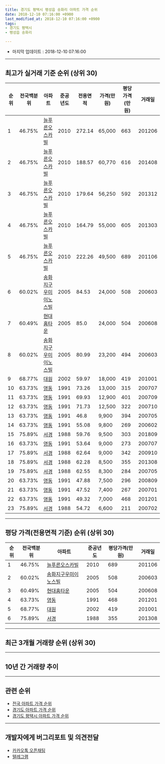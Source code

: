```yaml
---
title: 경기도 평택시 팽성읍 송화리 아파트 가격 순위
date: 2018-12-10 07:16:00 +0900
last_modified_at: 2018-12-10 07:16:00 +0900
tags:
- 경기도 평택시
- 팽성읍 송화리

---
```


* 마지막 업데이트 : 2018-12-10 07:16:00

---

## 최고가 실거래 기준 순위 (상위 30)


|순위|전국백분위|아파트|준공년도|전용면적|가격(만원)|평당가격(만원)|거래일|
|---|---|---|---|---|---|---|---|
|1|46.75%|[늘푸른오스카빌](https://search.naver.com/search.naver?query=%EA%B2%BD%EA%B8%B0%EB%8F%84+%ED%8F%89%ED%83%9D%EC%8B%9C+%ED%8C%BD%EC%84%B1%EC%9D%8D+%EC%86%A1%ED%99%94%EB%A6%AC+%EB%8A%98%ED%91%B8%EB%A5%B8%EC%98%A4%EC%8A%A4%EC%B9%B4%EB%B9%8C)|2010|272.14|65,000|663|201206|
|2|46.75%|[늘푸른오스카빌](https://search.naver.com/search.naver?query=%EA%B2%BD%EA%B8%B0%EB%8F%84+%ED%8F%89%ED%83%9D%EC%8B%9C+%ED%8C%BD%EC%84%B1%EC%9D%8D+%EC%86%A1%ED%99%94%EB%A6%AC+%EB%8A%98%ED%91%B8%EB%A5%B8%EC%98%A4%EC%8A%A4%EC%B9%B4%EB%B9%8C)|2010|188.57|60,770|616|201408|
|3|46.75%|[늘푸른오스카빌](https://search.naver.com/search.naver?query=%EA%B2%BD%EA%B8%B0%EB%8F%84+%ED%8F%89%ED%83%9D%EC%8B%9C+%ED%8C%BD%EC%84%B1%EC%9D%8D+%EC%86%A1%ED%99%94%EB%A6%AC+%EB%8A%98%ED%91%B8%EB%A5%B8%EC%98%A4%EC%8A%A4%EC%B9%B4%EB%B9%8C)|2010|179.64|56,250|592|201312|
|4|46.75%|[늘푸른오스카빌](https://search.naver.com/search.naver?query=%EA%B2%BD%EA%B8%B0%EB%8F%84+%ED%8F%89%ED%83%9D%EC%8B%9C+%ED%8C%BD%EC%84%B1%EC%9D%8D+%EC%86%A1%ED%99%94%EB%A6%AC+%EB%8A%98%ED%91%B8%EB%A5%B8%EC%98%A4%EC%8A%A4%EC%B9%B4%EB%B9%8C)|2010|164.79|55,000|605|201303|
|5|46.75%|[늘푸른오스카빌](https://search.naver.com/search.naver?query=%EA%B2%BD%EA%B8%B0%EB%8F%84+%ED%8F%89%ED%83%9D%EC%8B%9C+%ED%8C%BD%EC%84%B1%EC%9D%8D+%EC%86%A1%ED%99%94%EB%A6%AC+%EB%8A%98%ED%91%B8%EB%A5%B8%EC%98%A4%EC%8A%A4%EC%B9%B4%EB%B9%8C)|2010|222.26|49,500|689|201106|
|6|60.02%|[송화지구우미이노스빌](https://search.naver.com/search.naver?query=%EA%B2%BD%EA%B8%B0%EB%8F%84+%ED%8F%89%ED%83%9D%EC%8B%9C+%ED%8C%BD%EC%84%B1%EC%9D%8D+%EC%86%A1%ED%99%94%EB%A6%AC+%EC%86%A1%ED%99%94%EC%A7%80%EA%B5%AC%EC%9A%B0%EB%AF%B8%EC%9D%B4%EB%85%B8%EC%8A%A4%EB%B9%8C)|2005|84.53|24,000|508|200603|
|7|60.49%|[현대홈타운](https://search.naver.com/search.naver?query=%EA%B2%BD%EA%B8%B0%EB%8F%84+%ED%8F%89%ED%83%9D%EC%8B%9C+%ED%8C%BD%EC%84%B1%EC%9D%8D+%EC%86%A1%ED%99%94%EB%A6%AC+%ED%98%84%EB%8C%80%ED%99%88%ED%83%80%EC%9A%B4)|2005|85.0|24,000|504|200608|
|8|60.02%|[송화지구우미이노스빌](https://search.naver.com/search.naver?query=%EA%B2%BD%EA%B8%B0%EB%8F%84+%ED%8F%89%ED%83%9D%EC%8B%9C+%ED%8C%BD%EC%84%B1%EC%9D%8D+%EC%86%A1%ED%99%94%EB%A6%AC+%EC%86%A1%ED%99%94%EC%A7%80%EA%B5%AC%EC%9A%B0%EB%AF%B8%EC%9D%B4%EB%85%B8%EC%8A%A4%EB%B9%8C)|2005|80.99|23,200|494|200603|
|9|68.77%|[대원](https://search.naver.com/search.naver?query=%EA%B2%BD%EA%B8%B0%EB%8F%84+%ED%8F%89%ED%83%9D%EC%8B%9C+%ED%8C%BD%EC%84%B1%EC%9D%8D+%EC%86%A1%ED%99%94%EB%A6%AC+%EB%8C%80%EC%9B%90)|2002|59.97|18,000|419|201001|
|10|63.73%|[영동](https://search.naver.com/search.naver?query=%EA%B2%BD%EA%B8%B0%EB%8F%84+%ED%8F%89%ED%83%9D%EC%8B%9C+%ED%8C%BD%EC%84%B1%EC%9D%8D+%EC%86%A1%ED%99%94%EB%A6%AC+%EC%98%81%EB%8F%99)|1991|73.26|13,000|315|200707|
|11|63.73%|[영동](https://search.naver.com/search.naver?query=%EA%B2%BD%EA%B8%B0%EB%8F%84+%ED%8F%89%ED%83%9D%EC%8B%9C+%ED%8C%BD%EC%84%B1%EC%9D%8D+%EC%86%A1%ED%99%94%EB%A6%AC+%EC%98%81%EB%8F%99)|1991|69.93|12,900|401|200709|
|12|63.73%|[영동](https://search.naver.com/search.naver?query=%EA%B2%BD%EA%B8%B0%EB%8F%84+%ED%8F%89%ED%83%9D%EC%8B%9C+%ED%8C%BD%EC%84%B1%EC%9D%8D+%EC%86%A1%ED%99%94%EB%A6%AC+%EC%98%81%EB%8F%99)|1991|71.73|12,500|322|200710|
|13|63.73%|[영동](https://search.naver.com/search.naver?query=%EA%B2%BD%EA%B8%B0%EB%8F%84+%ED%8F%89%ED%83%9D%EC%8B%9C+%ED%8C%BD%EC%84%B1%EC%9D%8D+%EC%86%A1%ED%99%94%EB%A6%AC+%EC%98%81%EB%8F%99)|1991|46.8|9,900|394|200705|
|14|63.73%|[영동](https://search.naver.com/search.naver?query=%EA%B2%BD%EA%B8%B0%EB%8F%84+%ED%8F%89%ED%83%9D%EC%8B%9C+%ED%8C%BD%EC%84%B1%EC%9D%8D+%EC%86%A1%ED%99%94%EB%A6%AC+%EC%98%81%EB%8F%99)|1991|55.08|9,800|269|200602|
|15|75.89%|[서경](https://search.naver.com/search.naver?query=%EA%B2%BD%EA%B8%B0%EB%8F%84+%ED%8F%89%ED%83%9D%EC%8B%9C+%ED%8C%BD%EC%84%B1%EC%9D%8D+%EC%86%A1%ED%99%94%EB%A6%AC+%EC%84%9C%EA%B2%BD)|1988|59.76|9,500|303|201809|
|16|63.73%|[영동](https://search.naver.com/search.naver?query=%EA%B2%BD%EA%B8%B0%EB%8F%84+%ED%8F%89%ED%83%9D%EC%8B%9C+%ED%8C%BD%EC%84%B1%EC%9D%8D+%EC%86%A1%ED%99%94%EB%A6%AC+%EC%98%81%EB%8F%99)|1991|53.64|9,000|273|200707|
|17|75.89%|[서경](https://search.naver.com/search.naver?query=%EA%B2%BD%EA%B8%B0%EB%8F%84+%ED%8F%89%ED%83%9D%EC%8B%9C+%ED%8C%BD%EC%84%B1%EC%9D%8D+%EC%86%A1%ED%99%94%EB%A6%AC+%EC%84%9C%EA%B2%BD)|1988|62.64|9,000|342|200910|
|18|75.89%|[서경](https://search.naver.com/search.naver?query=%EA%B2%BD%EA%B8%B0%EB%8F%84+%ED%8F%89%ED%83%9D%EC%8B%9C+%ED%8C%BD%EC%84%B1%EC%9D%8D+%EC%86%A1%ED%99%94%EB%A6%AC+%EC%84%9C%EA%B2%BD)|1988|62.28|8,500|355|201308|
|19|75.89%|[서경](https://search.naver.com/search.naver?query=%EA%B2%BD%EA%B8%B0%EB%8F%84+%ED%8F%89%ED%83%9D%EC%8B%9C+%ED%8C%BD%EC%84%B1%EC%9D%8D+%EC%86%A1%ED%99%94%EB%A6%AC+%EC%84%9C%EA%B2%BD)|1988|62.55|8,300|284|200705|
|20|63.73%|[영동](https://search.naver.com/search.naver?query=%EA%B2%BD%EA%B8%B0%EB%8F%84+%ED%8F%89%ED%83%9D%EC%8B%9C+%ED%8C%BD%EC%84%B1%EC%9D%8D+%EC%86%A1%ED%99%94%EB%A6%AC+%EC%98%81%EB%8F%99)|1991|47.88|7,500|296|200809|
|21|63.73%|[영동](https://search.naver.com/search.naver?query=%EA%B2%BD%EA%B8%B0%EB%8F%84+%ED%8F%89%ED%83%9D%EC%8B%9C+%ED%8C%BD%EC%84%B1%EC%9D%8D+%EC%86%A1%ED%99%94%EB%A6%AC+%EC%98%81%EB%8F%99)|1991|47.52|7,400|267|200701|
|22|63.73%|[영동](https://search.naver.com/search.naver?query=%EA%B2%BD%EA%B8%B0%EB%8F%84+%ED%8F%89%ED%83%9D%EC%8B%9C+%ED%8C%BD%EC%84%B1%EC%9D%8D+%EC%86%A1%ED%99%94%EB%A6%AC+%EC%98%81%EB%8F%99)|1991|49.32|7,000|468|201201|
|23|75.89%|[서경](https://search.naver.com/search.naver?query=%EA%B2%BD%EA%B8%B0%EB%8F%84+%ED%8F%89%ED%83%9D%EC%8B%9C+%ED%8C%BD%EC%84%B1%EC%9D%8D+%EC%86%A1%ED%99%94%EB%A6%AC+%EC%84%9C%EA%B2%BD)|1988|54.72|6,600|211|200702|


---

## 평당 가격(전용면적 기준) 순위 (상위 30)


|순위|전국백분위|아파트|준공년도|평당가격(만원)|거래일|
|---|---|---|---|---|---|
|1|46.75%|[늘푸른오스카빌](https://search.naver.com/search.naver?query=%EA%B2%BD%EA%B8%B0%EB%8F%84+%ED%8F%89%ED%83%9D%EC%8B%9C+%ED%8C%BD%EC%84%B1%EC%9D%8D+%EC%86%A1%ED%99%94%EB%A6%AC+%EB%8A%98%ED%91%B8%EB%A5%B8%EC%98%A4%EC%8A%A4%EC%B9%B4%EB%B9%8C)|2010|689|201106|
|2|60.02%|[송화지구우미이노스빌](https://search.naver.com/search.naver?query=%EA%B2%BD%EA%B8%B0%EB%8F%84+%ED%8F%89%ED%83%9D%EC%8B%9C+%ED%8C%BD%EC%84%B1%EC%9D%8D+%EC%86%A1%ED%99%94%EB%A6%AC+%EC%86%A1%ED%99%94%EC%A7%80%EA%B5%AC%EC%9A%B0%EB%AF%B8%EC%9D%B4%EB%85%B8%EC%8A%A4%EB%B9%8C)|2005|508|200603|
|3|60.49%|[현대홈타운](https://search.naver.com/search.naver?query=%EA%B2%BD%EA%B8%B0%EB%8F%84+%ED%8F%89%ED%83%9D%EC%8B%9C+%ED%8C%BD%EC%84%B1%EC%9D%8D+%EC%86%A1%ED%99%94%EB%A6%AC+%ED%98%84%EB%8C%80%ED%99%88%ED%83%80%EC%9A%B4)|2005|504|200608|
|4|63.73%|[영동](https://search.naver.com/search.naver?query=%EA%B2%BD%EA%B8%B0%EB%8F%84+%ED%8F%89%ED%83%9D%EC%8B%9C+%ED%8C%BD%EC%84%B1%EC%9D%8D+%EC%86%A1%ED%99%94%EB%A6%AC+%EC%98%81%EB%8F%99)|1991|468|201201|
|5|68.77%|[대원](https://search.naver.com/search.naver?query=%EA%B2%BD%EA%B8%B0%EB%8F%84+%ED%8F%89%ED%83%9D%EC%8B%9C+%ED%8C%BD%EC%84%B1%EC%9D%8D+%EC%86%A1%ED%99%94%EB%A6%AC+%EB%8C%80%EC%9B%90)|2002|419|201001|
|6|75.89%|[서경](https://search.naver.com/search.naver?query=%EA%B2%BD%EA%B8%B0%EB%8F%84+%ED%8F%89%ED%83%9D%EC%8B%9C+%ED%8C%BD%EC%84%B1%EC%9D%8D+%EC%86%A1%ED%99%94%EB%A6%AC+%EC%84%9C%EA%B2%BD)|1988|355|201308|


---

## 최근 3개월 거래량 순위 (상위 30)


<div style="width:100%;">
    <canvas id="deal_count_ranking" height="250"></canvas>
</div>


<script>
new Chart(document.getElementById("deal_count_ranking"), {
    type: 'horizontalBar',
    data: {
        labels: ['송화지구우미이노스빌', '현대홈타운', '대원', '영동', '서경'],
        datasets: [{
            label: '실거래 수',
            data: [6, 5, 5, 1, 1],
            borderColor: "rgba(255, 0, 128, 1)",
            backgroundColor: "rgba(255, 0, 128, 0.5)",
            fill: false,
        }]
    },
    options: {
        responsive: true,
        title: {
            display: true,
            text: '최근 3개월 거래량 순위'
        },
        tooltips: {
            mode: 'index',
            intersect: false,
            callbacks: {
                title: function(tooltipItems, data) {
                    return "실거래 수:";
                },
                label: function(tooltipItem, data) {
                    return data.labels[tooltipItem.index] + ": " + tooltipItem.xLabel;
                }
            }
        },
        hover: {
            mode: 'nearest',
            intersect: true
        },
        scales: {
            xAxes: [{
                display: true,
                scaleLabel: {
                    display: true,
                    labelString: '실거래 수'
                },
                ticks: {
                    suggestedMin: 0,
                }
            }],
            yAxes: [{
                display: true,
                ticks: {
                    autoSkip: false,
                    callback: function(value, index, values) {
                        if (value.length > 15)
                            return value.substr(0, 13) + "...";
                        else
                            return value;
                    }
                },
                scaleLabel: {
                    display: false,
                }
            }]
        }
    }
});

</script>


---

## 10년 간 거래량 추이


<div style="width:100%;">
    <canvas id="deal_progress" height="250"></canvas>
</div>

<script>
new Chart(document.getElementById("deal_progress"), {
    type: 'line',
    data: {
        labels: ['200812','200901','200902','200903','200904','200905','200906','200907','200908','200909','200910','200911','200912','201001','201002','201003','201004','201005','201006','201007','201008','201009','201010','201011','201012','201101','201102','201103','201104','201105','201106','201107','201108','201109','201110','201111','201112','201201','201202','201203','201204','201205','201206','201207','201208','201209','201210','201211','201212','201301','201302','201303','201304','201305','201306','201307','201308','201309','201310','201311','201312','201401','201402','201403','201404','201405','201406','201407','201408','201409','201410','201411','201412','201501','201502','201503','201504','201505','201506','201507','201508','201509','201510','201511','201512','201601','201602','201603','201604','201605','201606','201607','201608','201609','201610','201611','201612','201701','201702','201703','201704','201705','201706','201707','201708','201709','201710','201711','201712','201801','201802','201803','201804','201805','201806','201807','201808','201809','201810','201811','201812'],
        datasets: [{
            label: '실거래 수',
            pointRadius: 1,
            data: [1, 3, 5, 9, 9, 6, 6, 3, 6, 13, 14, 9, 8, 27, 20, 23, 19, 22, 14, 8, 12, 10, 21, 13, 13, 14, 25, 36, 21, 28, 20, 11, 18, 28, 12, 21, 12, 5, 31, 12, 13, 16, 9, 6, 6, 14, 16, 16, 10, 15, 12, 13, 23, 16, 18, 12, 11, 8, 17, 10, 11, 15, 14, 16, 11, 11, 14, 13, 9, 19, 20, 8, 12, 17, 8, 15, 12, 23, 14, 15, 12, 15, 15, 11, 12, 6, 7, 4, 7, 7, 8, 12, 12, 9, 18, 6, 7, 6, 9, 12, 10, 8, 10, 10, 10, 13, 11, 14, 4, 9, 11, 10, 7, 11, 2, 5, 7, 12, 10, 8, 0],
            borderColor: "rgba(255, 201, 14, 1)",
            backgroundColor: "rgba(255, 201, 14, 0.5)",
            fill: true,
        }]
    },
    options: {
        responsive: true,
        title: {
            display: true,
            text: '10년간 거래량 추이'
        },
        tooltips: {
            mode: 'index',
            intersect: false,
        },
        hover: {
            mode: 'nearest',
            intersect: true
        },
        scales: {
            xAxes: [{
                display: true,
                scaleLabel: {
                    display: true,
                    labelString: '년/월'
                }
            }],
            yAxes: [{
                display: true,
                ticks: {
                    suggestedMin: 0,
                },
                scaleLabel: {
                    display: true,
                    labelString: '실거래 수'
                }
            }]
        }
    }
});

</script>


---

## 관련 순위

- [전국 아파트 가격 순위](https://inasie.github.io/apt-ranking/전국)
- [경기도 아파트 가격 순위](https://inasie.github.io/apt-ranking/경기도)
- [경기도 평택시 아파트 가격 순위](https://inasie.github.io/apt-ranking/경기도-평택시)


---

## 개발자에게 버그리포트 및 의견전달

- [카카오톡 오픈채팅](https://open.kakao.com/o/gLJUAP4)
- [텔레그램](https://t.me/inasie)

